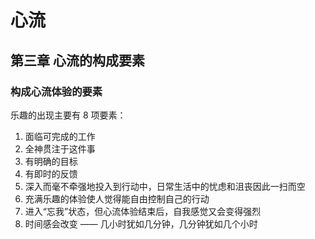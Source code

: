 # 心流

## 第三章 心流的构成要素

### 构成心流体验的要素

乐趣的出现主要有 8 项要素：

1. 面临可完成的工作
2. 全神贯注于这件事
3. 有明确的目标
4. 有即时的反馈
5. 深入而毫不牵强地投入到行动中，日常生活中的忧虑和沮丧因此一扫而空
6. 充满乐趣的体验使人觉得能自由控制自己的行动
7. 进入“忘我”状态，但心流体验结束后，自我感觉又会变得强烈
8. 时间感会改变 —— 几小时犹如几分钟，几分钟犹如几个小时
